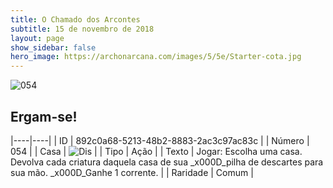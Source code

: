 ```yaml
---
title: O Chamado dos Arcontes
subtitle: 15 de novembro de 2018
layout: page
show_sidebar: false
hero_image: https://archonarcana.com/images/5/5e/Starter-cota.jpg
---
```


![054](https://cdn.keyforgegame.com/media/card_front/pt/341_054_F9GHFCWJ233R_pt.png)

## Ergam-se!

|----|----|
| ID | 892c0a68-5213-48b2-8883-2ac3c97ac83c |
| Número | 054 |
| Casa | ![Dis](https://archonarcana.com/images/thumb/e/e8/Dis.png/22px-Dis.png "Dis") |
| Tipo | Ação |
| Texto | Jogar: Escolha uma casa. Devolva  cada criatura daquela casa de sua _x000D_pilha de descartes para sua mão. _x000D_Ganhe 1 corrente. |
| Raridade | Comum |
